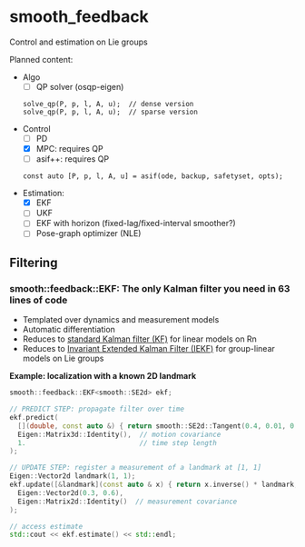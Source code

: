 # smooth_feedback

Control and estimation on Lie groups

Planned content:
- Algo
  - [ ] QP solver (osqp-eigen)
  ```
  solve_qp(P, p, l, A, u);  // dense version
  solve_qp(P, p, l, A, u);  // sparse version
  ```
- Control
  - [ ] PD
  - [x] MPC: requires QP
  - [ ] asif++: requires QP
  ```
  const auto [P, p, l, A, u] = asif(ode, backup, safetyset, opts);
  ```
- Estimation:
  - [x] EKF
  - [ ] UKF
  - [ ] EKF with horizon (fixed-lag/fixed-interval smoother?)
  - [ ] Pose-graph optimizer (NLE)

## Filtering

### smooth::feedback::EKF: The only Kalman filter you need in 63 lines of code

* Templated over dynamics and measurement models
* Automatic differentiation
* Reduces to [standard Kalman filter (KF)](https://en.wikipedia.org/wiki/Kalman_filter) for linear models on Rn
* Reduces to [Invariant Extended Kalman Filter (IEKF)](https://en.wikipedia.org/wiki/Invariant_extended_Kalman_filter) for group-linear models on Lie groups 

**Example: localization with a known 2D landmark**

```cpp
smooth::feedback::EKF<smooth::SE2d> ekf;

// PREDICT STEP: propagate filter over time
ekf.predict(
  [](double, const auto &) { return smooth::SE2d::Tangent(0.4, 0.01, 0.1); },  // motion model
  Eigen::Matrix3d::Identity(),  // motion covariance
  1.                            // time step length
);

// UPDATE STEP: register a measurement of a landmark at [1, 1]
Eigen::Vector2d landmark(1, 1);
ekf.update([&landmark](const auto & x) { return x.inverse() * landmark; },  // measurement model
  Eigen::Vector2d(0.3, 0.6),                                                // measurement result
  Eigen::Matrix2d::Identity()  // measurement covariance
);

// access estimate
std::cout << ekf.estimate() << std::endl;
```
